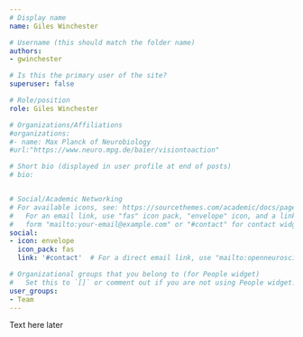 ```yaml
---
# Display name
name: Giles Winchester

# Username (this should match the folder name)
authors:
- gwinchester

# Is this the primary user of the site?
superuser: false

# Role/position
role: Giles Winchester

# Organizations/Affiliations
#organizations:
#- name: Max Planck of Neurobiology
#url:"https://www.neuro.mpg.de/baier/visiontoaction"

# Short bio (displayed in user profile at end of posts)
# bio:


# Social/Academic Networking
# For available icons, see: https://sourcethemes.com/academic/docs/page-builder/#icons
#   For an email link, use "fas" icon pack, "envelope" icon, and a link in the
#   form "mailto:your-email@example.com" or "#contact" for contact widget.
social:
- icon: envelope
  icon_pack: fas
  link: '#contact'  # For a direct email link, use "mailto:openneuroscience@gmail.com".

# Organizational groups that you belong to (for People widget)
#   Set this to `[]` or comment out if you are not using People widget.
user_groups:
- Team
---
```


Text here later
